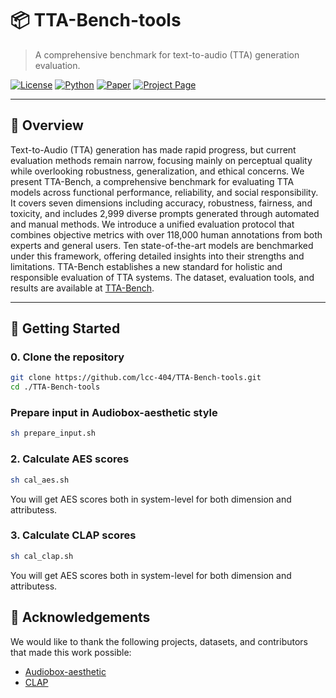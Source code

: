 # 📦 TTA-Bench-tools

> A comprehensive benchmark for text-to-audio (TTA) generation evaluation.

[![License](https://img.shields.io/badge/license-MIT-blue.svg)](LICENSE)
[![Python](https://img.shields.io/badge/python-3.8+-blue.svg)]()
[![Paper](https://img.shields.io/badge/Paper-arXiv%3A2501.12345-b31b1b.svg)](https://jiusansan222.github.io/tta-bench/)
[![Project Page](https://img.shields.io/badge/Project-Website-blue.svg)](https://jiusansan222.github.io/tta-bench/)


---

## 📖 Overview

Text-to-Audio (TTA) generation has made rapid progress, but current evaluation methods remain narrow, focusing mainly on perceptual quality while overlooking robustness, generalization, and ethical concerns. We present TTA-Bench, a comprehensive benchmark for evaluating TTA models across functional performance, reliability, and social responsibility. It covers seven dimensions including accuracy, robustness, fairness, and toxicity, and includes 2,999 diverse prompts generated through automated and manual methods. We introduce a unified evaluation protocol that combines objective metrics with over 118,000 human annotations from both experts and general users. Ten state-of-the-art models are benchmarked under this framework, offering detailed insights into their strengths and limitations. TTA-Bench establishes a new standard for holistic and responsible evaluation of TTA systems. The dataset, evaluation tools, and results are available at [TTA-Bench](https://jiusansan222.github.io/tta-bench).

---

## 🚀 Getting Started

### 0. Clone the repository

```bash
git clone https://github.com/lcc-404/TTA-Bench-tools.git
cd ./TTA-Bench-tools
```
###  Prepare input in Audiobox-aesthetic style
```bash
sh prepare_input.sh
```

### 2. Calculate AES scores
```bash
sh cal_aes.sh
```
You will get AES scores both in system-level for both dimension and attributess.


### 3. Calculate CLAP scores
```bash
sh cal_clap.sh
```
You will get AES scores both in system-level for both dimension and attributess.


## 🙏 Acknowledgements

We would like to thank the following projects, datasets, and contributors that made this work possible:

- [Audiobox-aesthetic](https://github.com/facebookresearch/audiobox-aesthetics)
- [CLAP](https://github.com/microsoft/CLAP)


